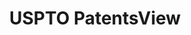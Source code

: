 ---
layout: default
bigquery: https://console.cloud.google.com/bigquery?p=patents-public-data&d=patentsview&page=dataset
citation: Attribution should be given to PatentsView for use, distribution, or derivative
  works.
code: https://github.com/CSSIP-AIR/PatentsView-Code-Snippets/
contributors: USPTO
cost: None
description: 'PatentsView includes US patent data including raw data (summaries, applications,
  pregrant applications), disambugations of inventors and assignees, and inventor
  gender estimates.  Also foreign priority data, # of figures and sheets, and government
  interest statements.'
documentation: https://patentsview.org/query/builder-faqs
last_edit: 04/10/2022, 08:27:16
location: https://patentsview.org/
maintained_by: USPTO
record_creation_timestamp: 12/2/2020 17:20:46
schema_fields:
- abstract
- relkind
- subclass
- subcategory_id
- latitude
- length
- field_id
- inventor_id
- num_sheets
- disamb_inventor_id_20171226
- disamb_inventor_id_20191008
- doctype
- main_group
- mainclass_id
- ipc_class
- type
- _371_date
- disamb_assignee_id_20200929
- dependent
- section_id
- county_fips
- name_first
- rel_id
- level_one
- text
- attribution_status
- category_id
- disamb_inventor_id_20190312
- status
- series_code
- patent_id
- gi_statement
- disamb_assignee_id_20190312
- lname
- term_extension
- city
- disamb_inventor_id_20170808
- county
- deceased
- classification_value
- term_disclaimer
- applicant_type
- disamb_inventor_id_20170307
- latlong
- disamb_assignee_id_20190820
- date
- level_two
- subclass_id
- doc_type
- action_date
- title
- disamb_inventor_id_20191231
- level_three
- lawyer_id
- disamb_assignee_id_20191008
- designation
- term_grant
- country_transformed
- category
- subgroup_id
- disclaimer_date
- disamb_assignee_id_20181127
- symbol_position
- disamb_inventor_id_20200929
- publication_number
- id
- num_claims
- contract_award_number
- disamb_inventor_id_20180528
- state
- application_id
- state_fips
- fname
- number
- classification_data_source
- disamb_assignee_id_20200331
- country
- ipc_version_indicator
- disamb_inventor_id_20190820
- classification_status
- group
- uuid
- disamb_assignee_id_20200630
- rawinventor_id
- citation_id
- role
- disamb_inventor_id_20201229
- withdrawn
- rawlocation_id
- group_id
- filename
- classification_level
- male
- longitude
- num
- field_title
- f102_date
- disamb_inventor_id_20200630
- lapse_of_patent
- kind
- sequence
- disamb_inventor_id_20171003
- disamb_assignee_id_20191231
- name_last
- latin_name
- rawassignee_id
- sector_title
- rule_47
- organization_id
- section
- _102_date
- assignee_id
- variety
- subsection_id
- location_id
- disamb_inventor_id_20200331
- exemplary
- organization
- reldocno
- name
- f371_date
- subgroup
- male_flag
- disamb_inventor_id_20181127
- num_figures
shortname: patentsview
tags:
- disambiguation
- United States
- gender
terms_of_use: Creative Commons Attribution 4.0 International License.
timeframe: 1963-1999
title: USPTO PatentsView
uuid: cf1780b1-e265-4e49-8d1d-83b9cfe0fd9a
---